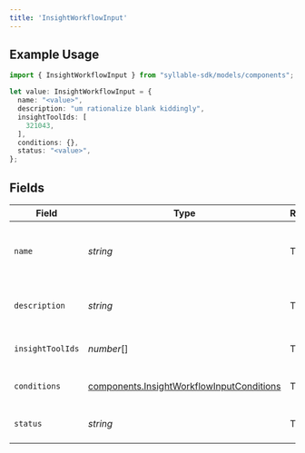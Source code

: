 ```yaml
---
title: 'InsightWorkflowInput'
---
```


## Example Usage

```typescript
import { InsightWorkflowInput } from "syllable-sdk/models/components";

let value: InsightWorkflowInput = {
  name: "<value>",
  description: "um rationalize blank kiddingly",
  insightToolIds: [
    321043,
  ],
  conditions: {},
  status: "<value>",
};
```

## Fields

| Field                                                                                                  | Type                                                                                                   | Required                                                                                               | Description                                                                                            |
| ------------------------------------------------------------------------------------------------------ | ------------------------------------------------------------------------------------------------------ | ------------------------------------------------------------------------------------------------------ | ------------------------------------------------------------------------------------------------------ |
| `name`                                                                                                 | *string*                                                                                               | TRUE                                                                                     | Human readable name of Insight Workflow                                                                |
| `description`                                                                                          | *string*                                                                                               | TRUE                                                                                     | Text description of Insight Workflow                                                                   |
| `insightToolIds`                                                                                       | *number*[]                                                                                             | TRUE                                                                                     | List of Insight Tool IDs                                                                               |
| `conditions`                                                                                           | [components.InsightWorkflowInputConditions](/sdk-docs/models/components/insightworkflowinputconditions) | TRUE                                                                                     | Conditions for Insight Workflow                                                                        |
| `status`                                                                                               | *string*                                                                                               | TRUE                                                                                     | Status of the Insight Workflow                                                                         |